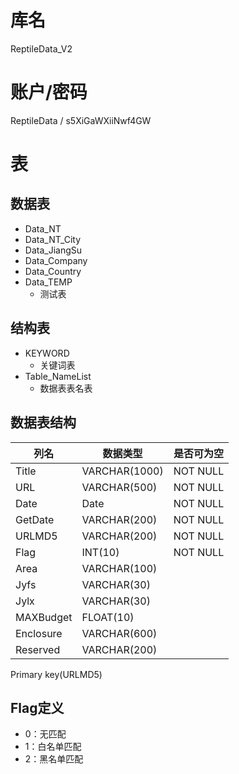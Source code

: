 # 库名
ReptileData_V2

# 账户/密码
ReptileData / s5XiGaWXiiNwf4GW

# 表
## 数据表
- Data_NT
- Data_NT_City
- Data_JiangSu
- Data_Company
- Data_Country
- Data_TEMP
    - 测试表

## 结构表
- KEYWORD
    - 关键词表
- Table_NameList
    - 数据表表名表

## 数据表结构
列名          |    数据类型    |是否可为空
-|-|-
Title        | VARCHAR(1000)  | NOT NULL
URL          | VARCHAR(500)   | NOT NULL
Date         | Date           | NOT NULL
GetDate      | VARCHAR(200)   | NOT NULL
URLMD5       | VARCHAR(200)   | NOT NULL
Flag         | INT(10)        | NOT NULL
Area         | VARCHAR(100)   |
Jyfs         | VARCHAR(30)    |
Jylx         | VARCHAR(30)    |
MAXBudget    | FLOAT(10)      |
Enclosure    | VARCHAR(600)   |
Reserved     | VARCHAR(200)   |

Primary key(URLMD5)

## Flag定义
- 0：无匹配
- 1：白名单匹配
- 2：黑名单匹配